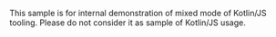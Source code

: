 This sample is for internal demonstration of mixed mode of Kotlin/JS tooling.
Please do not consider it as sample of Kotlin/JS usage.